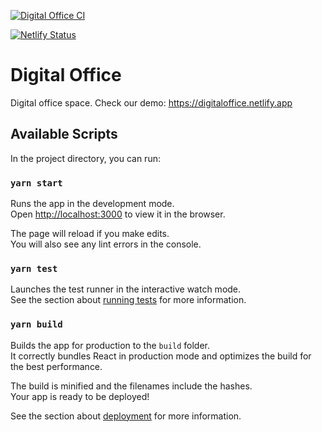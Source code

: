 [![Digital Office CI](https://github.com/kitconcept/digital-office/actions/workflows/ci.yml/badge.svg)](https://github.com/kitconcept/digital-office/actions/workflows/ci.yml)

[![Netlify Status](https://api.netlify.com/api/v1/badges/6faa0553-a205-4994-817c-2e3613e7e03a/deploy-status)](https://app.netlify.com/sites/digitaloffice/deploys)

# Digital Office

Digital office space. Check our demo: https://digitaloffice.netlify.app

## Available Scripts

In the project directory, you can run:

### `yarn start`

Runs the app in the development mode.\
Open [http://localhost:3000](http://localhost:3000) to view it in the browser.

The page will reload if you make edits.\
You will also see any lint errors in the console.

### `yarn test`

Launches the test runner in the interactive watch mode.\
See the section about [running tests](https://facebook.github.io/create-react-app/docs/running-tests) for more information.

### `yarn build`

Builds the app for production to the `build` folder.\
It correctly bundles React in production mode and optimizes the build for the best performance.

The build is minified and the filenames include the hashes.\
Your app is ready to be deployed!

See the section about [deployment](https://facebook.github.io/create-react-app/docs/deployment) for more information.
